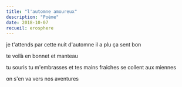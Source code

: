 ```yaml
---
title: "l'automne amoureux"
description: "Poème"
date: 2018-10-07
recueil: erosphere
---
```


je t'attends par cette nuit d'automne
il a plu ça sent bon

te voilà en bonnet et manteau

tu souris tu m'embrasses
et tes mains fraiches se collent aux miennes

on s'en va vers nos aventures
